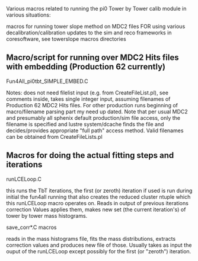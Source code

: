 Various macros related to running the pi0 Tower by Tower calib module  in various situations:

macros for running tower slope method on MDC2 files 
FOR using various decalibration/calibration updates to the sim and reco frameworks in coresoftware, see towerslope macros directories 

Macro/script for running over MDC2 Hits files with embedding (Production 62 currently) 
-------------------------------------------

Fun4All_pi0tbt_SIMPLE_EMBED.C

Notes: does not need filelist input (e.g. from CreateFileList.pl), see comments inside, takes single 
integer input, assuming filenames of Production 62 MDC2 Hits files.  For other production
runs beginning of macro/filename parsing part my need up dated. Note that per usual MDC2 
and presumably all sphenix default production/sim file access, only the filename is specified
and lustre system/dcache finds the file and decides/provides appropriate "full path" access method.
Valid filenames can be obtained from CreateFileLists.pl


Macros for doing the actual fitting steps and iterations
----------------------

runLCELoop.C

this runs the TbT iterations, the first (or zeroth) iteration if used is run during initial
the fun4all running that also creates the reduced cluster ntuple which this runLCELoop macro
operates on.  Reads in output of previous iterations correction Values applies them, makes
new set (the current iteration's) of tower by tower mass histograms. 


save_corr*.C macros

reads in the mass histograms file, fits the mass distributions, extracts correction values and
produces new file of those.  Usually takes as input the ouput of the runLCELoop except possibly 
for the first (or "zeroth") iteration.


                                 

